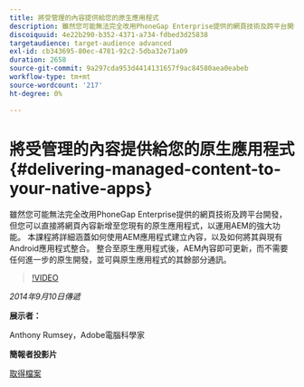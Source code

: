```yaml
---
title: 將受管理的內容提供給您的原生應用程式
description: 雖然您可能無法完全改用PhoneGap Enterprise提供的網頁技術及跨平台開發，但您可以直接將網頁內容新增至您現有的原生應用程式，以運用AEM的強大功能。 本課程將詳細涵蓋如何使用AEM應用程式建立內容，以及如何將其與現有Android應用程式整合。 整合至原生應用程式後，AEM內容即可更新，而不需要任何進一步的原生開發，並可與原生應用程式的其餘部分通訊。
discoiquuid: 4e22b290-b352-4371-a734-fdbed3d25838
targetaudience: target-audience advanced
exl-id: cb343695-80ec-4781-92c2-5dba32e71a09
duration: 2658
source-git-commit: 9a297cda953d4414131657f9ac84580aea0eabeb
workflow-type: tm+mt
source-wordcount: '217'
ht-degree: 0%

---
```


# 將受管理的內容提供給您的原生應用程式{#delivering-managed-content-to-your-native-apps}

雖然您可能無法完全改用PhoneGap Enterprise提供的網頁技術及跨平台開發，但您可以直接將網頁內容新增至您現有的原生應用程式，以運用AEM的強大功能。 本課程將詳細涵蓋如何使用AEM應用程式建立內容，以及如何將其與現有Android應用程式整合。 整合至原生應用程式後，AEM內容即可更新，而不需要任何進一步的原生開發，並可與原生應用程式的其餘部分通訊。

>[!VIDEO](https://video.tv.adobe.com/v/19467/?quality=9)

*2014年9月10日傳遞*

**展示者：**

Anthony Rumsey，Adobe電腦科學家

**簡報者投影片**

[取得檔案](assets/9-10-2014-delivering-managed-content-to-your-native-apps.pdf)
<!--
[Get back to the Overview](https://helpx.adobe.com/experience-manager/kt/eseminars/gems/aem-index.html)
-->
